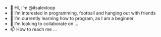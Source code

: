 - 👋 Hi, I’m @itsalexloop
- 👀 I’m interested in programming, football and hanging out with friends
- 🌱 I’m currently learning how to program, as I am a beginner
- 💞️ I’m looking to collaborate on ...
- 📫 How to reach me ...

<!---
itsalexloop/itsalexloop is a ✨ special ✨ repository because its `README.md` (this file) appears on your GitHub profile.
You can click the Preview link to take a look at your changes.
--->
